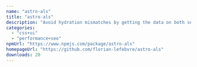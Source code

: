 ```yaml
---
name: "astro-als"
title: "astro-als"
description: "Avoid hydration mismatches by getting the data on both server and client using an AsyncLocalStorage in Astro."
categories:
  - "css+ui"
  - "performance+seo"
npmUrl: "https://www.npmjs.com/package/astro-als"
homepageUrl: "https://github.com/florian-lefebvre/astro-als"
downloads: 20
---
```

